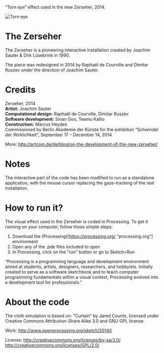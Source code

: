 
“Torn eye” effect used in the new Zerseher, 2014.

![Torn eye](Screenshots/zehrseher.png "Tearing the eye")

# The Zerseher
The Zerseher is a pioneering interactive installation created by Joachim Sauter & Dirk Lüsebrink in 1990.

The piece was redesigned in 2014 by Raphaël de Courville and Dimitar Ruszev under the direction of Joachim Sauter.

# Credits
Zerseher, 2014  
**Artist:** Joachim Sauter  
**Computational design:** Raphaël de Courville, Dimitar Ruszev  
**Software development:** Sinan Goo, Teemu Kallio  
**Construction:** Marcus Heyden  
Commissioned by Berlin Akademie der Künste for the exhibition “Schwindel der Wirklichkeit”, September 17 – December 14, 2014

More: http://artcom.de/de/blog/on-the-development-of-the-new-zerseher/


# Notes
The interactive part of the code has been modified to run as a standalone application, with the mouse cursor replacing the gaze-tracking of the real installation.

# How to run it?
The visual effect used in the Zerseher is coded in Processing. To get it running on your computer, follow those simple steps:

1. Download the (Processing)[https://processing.org/ "processing.org"] environment
2. Open any of the .pde files included to open 
3. In Processing, click on the "run" button or go to Sketch>Run

“Processing is a programming language and development environment aimed at students, artists, designers, researchers, and hobbyists. Initially created to serve as a software sketchbook and to teach computer programming fundamentals within a visual context, Processing evolved into a development tool for professionals.”

# About the code

The cloth simulation is based on:
"Curtain" by Jared Counts, licensed under Creative Commons Attribution-Share Alike 3.0 and GNU GPL license.

Work: http://www.openprocessing.org/sketch/20140 

License:
http://creativecommons.org/licenses/by-sa/3.0/
http://creativecommons.org/licenses/GPL/2.0/
